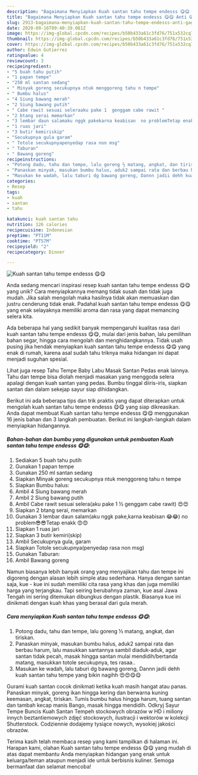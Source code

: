 ```yaml
---
description: "Bagaimana Menyiapkan Kuah santan tahu tempe endesss 😋😋 Anti Gagal"
title: "Bagaimana Menyiapkan Kuah santan tahu tempe endesss 😋😋 Anti Gagal"
slug: 2913-bagaimana-menyiapkan-kuah-santan-tahu-tempe-endesss-anti-gagal
date: 2020-09-16T09:40:39.081Z
image: https://img-global.cpcdn.com/recipes/b50b433a61c3fd76/751x532cq70/kuah-santan-tahu-tempe-endesss-😋😋-foto-resep-utama.jpg
thumbnail: https://img-global.cpcdn.com/recipes/b50b433a61c3fd76/751x532cq70/kuah-santan-tahu-tempe-endesss-😋😋-foto-resep-utama.jpg
cover: https://img-global.cpcdn.com/recipes/b50b433a61c3fd76/751x532cq70/kuah-santan-tahu-tempe-endesss-😋😋-foto-resep-utama.jpg
author: Edwin Gutierrez
ratingvalue: 4
reviewcount: 3
recipeingredient:
- "5 buah tahu putih"
- "1 papan tempe"
- "250 ml santan sedang"
- " Minyak goreng secukupnya ntuk menggoreng tahu n tempe"
- " Bumbu halus"
- "4 Siung bawang merah"
- "2 Siung bawang putih"
- " Cabe rawit sesuai seleraaku pake 1  genggam cabe rawit "
- "2 btang serai memarkan"
- "3 lembar daun salamaku nggk pakekarna keabisan  no problemTetap enakk "
- "1 ruas jari"
- "3 butir kemiriskip"
- "Secukupnya gula garam"
- " Totole secukupnyapenyedap rasa non msg"
- " Taburan"
- " Bawang goreng"
recipeinstructions:
- "Potong dadu, tahu dan tempe, lalu goreng ½ matang, angkat, dan tiriskan."
- "Panaskan minyak, masukan bumbu halus, aduk2 sampai rata dan berbau harum, lalu masukkan santannya sambil diaduk-aduk, agar santan tidak pecah, masak hingga santan mulai mendidih/bertanda matang, masukkan totole secukupnya, tes rasaa.."
- "Masukan ke wadah, lalu taburi dg bawang goreng, Dannn jadii dehh kuah santan tahu tempe yang bikin nagihh 😍😍😋😋"
categories:
- Resep
tags:
- kuah
- santan
- tahu

katakunci: kuah santan tahu 
nutrition: 126 calories
recipecuisine: Indonesian
preptime: "PT11M"
cooktime: "PT57M"
recipeyield: "2"
recipecategory: Dinner

---
```



![Kuah santan tahu tempe endesss 😋😋](https://img-global.cpcdn.com/recipes/b50b433a61c3fd76/751x532cq70/kuah-santan-tahu-tempe-endesss-😋😋-foto-resep-utama.jpg)

Anda sedang mencari inspirasi resep kuah santan tahu tempe endesss 😋😋 yang unik? Cara menyiapkannya memang tidak susah dan tidak juga mudah. Jika salah mengolah maka hasilnya tidak akan memuaskan dan justru cenderung tidak enak. Padahal kuah santan tahu tempe endesss 😋😋 yang enak selayaknya memiliki aroma dan rasa yang dapat memancing selera kita.

Ada beberapa hal yang sedikit banyak mempengaruhi kualitas rasa dari kuah santan tahu tempe endesss 😋😋, mulai dari jenis bahan, lalu pemilihan bahan segar, hingga cara mengolah dan menghidangkannya. Tidak usah pusing jika hendak menyiapkan kuah santan tahu tempe endesss 😋😋 yang enak di rumah, karena asal sudah tahu triknya maka hidangan ini dapat menjadi suguhan spesial.

Lihat juga resep Tahu Tempe Baby Labu Masak Santan Pedas enak lainnya. Tahu dan tempe bisa diolah menjadi masakan yang menggoda selera apalagi dengan kuah santan yang pedas. Bumbu tinggal diiris-iris, siapkan santan dan dalam sekejap sayur siap dihidangkan.


Berikut ini ada beberapa tips dan trik praktis yang dapat diterapkan untuk mengolah kuah santan tahu tempe endesss 😋😋 yang siap dikreasikan. Anda dapat membuat Kuah santan tahu tempe endesss 😋😋 menggunakan 16 jenis bahan dan 3 langkah pembuatan. Berikut ini langkah-langkah dalam menyiapkan hidangannya.

<!--inarticleads1-->

##### Bahan-bahan dan bumbu yang digunakan untuk pembuatan Kuah santan tahu tempe endesss 😋😋:

1. Sediakan 5 buah tahu putih
1. Gunakan 1 papan tempe
1. Gunakan 250 ml santan sedang
1. Siapkan  Minyak goreng secukupnya ntuk menggoreng tahu n tempe
1. Siapkan  Bumbu halus:
1. Ambil 4 Siung bawang merah
1. Ambil 2 Siung bawang putih
1. Ambil  Cabe rawit sesuai selera(aku pake 1 ½ genggam cabe rawit) 😍😍
1. Siapkan 2 btang serai, memarkan
1. Gunakan 3 lembar daun salam(aku nggk pake,karna keabisan 😂😂) no problem😎😎Tetap enakk 😍😍
1. Siapkan 1 ruas jari
1. Siapkan 3 butir kemiri(skip)
1. Ambil Secukupnya gula, garam
1. Siapkan  Totole secukupnya(penyedap rasa non msg)
1. Gunakan  Taburan:
1. Ambil  Bawang goreng


Namun biasanya lebih banyak orang yang menyajikan tahu dan tempe ini digoreng dengan alasan lebih simple atau sederhana. Hanya dengan santan saja, kue - kue ini sudah memiliki cita rasa yang khas dan juga memiliki harga yang terjangkau. Tapi seiring berubahnya zaman, kue asal Jawa Tengah ini sering ditemukan dibungkus dengan plastik. Biasanya kue ini dinikmati dengan kuah khas yang berasal dari gula merah. 

<!--inarticleads2-->

##### Cara menyiapkan Kuah santan tahu tempe endesss 😋😋:

1. Potong dadu, tahu dan tempe, lalu goreng ½ matang, angkat, dan tiriskan.
1. Panaskan minyak, masukan bumbu halus, aduk2 sampai rata dan berbau harum, lalu masukkan santannya sambil diaduk-aduk, agar santan tidak pecah, masak hingga santan mulai mendidih/bertanda matang, masukkan totole secukupnya, tes rasaa..
1. Masukan ke wadah, lalu taburi dg bawang goreng, Dannn jadii dehh kuah santan tahu tempe yang bikin nagihh 😍😍😋😋


Gurami kuah santan cocok dinikmati ketika kuah masih hangat atau panas. Panaskan minyak, goreng ikan hingga kering dan berwarna kuning keemasan, angkat, tiriskan. Tumis bumbu halus hingga harum, tuang santan dan tambah kecap manis Bango, masak hingga mendidih. Odkryj Sayur Tempe Buncis Kuah Santan Tempeh stockowych obrazów w HD i miliony innych beztantiemowych zdjęć stockowych, ilustracji i wektorów w kolekcji Shutterstock. Codziennie dodajemy tysiące nowych, wysokiej jakości obrazów. 

Terima kasih telah membaca resep yang kami tampilkan di halaman ini. Harapan kami, olahan Kuah santan tahu tempe endesss 😋😋 yang mudah di atas dapat membantu Anda menyiapkan hidangan yang enak untuk keluarga/teman ataupun menjadi ide untuk berbisnis kuliner. Semoga bermanfaat dan selamat mencoba!
